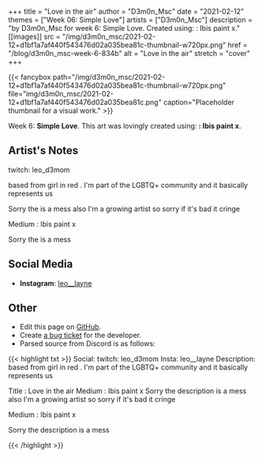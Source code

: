 +++
title =       "Love in the air"
author =      "D3m0n_Msc"
date =        "2021-02-12"
themes =      ["Week 06: Simple Love"]
artists =     ["D3m0n_Msc"]
description = "by D3m0n_Msc for week 6: Simple Love. Created using: : Ibis paint x."
[[images]]
      src = "/img/d3m0n_msc/2021-02-12+d1bf1a7af440f543476d02a035bea81c-thumbnail-w720px.png"
      href = "/blog/d3m0n_msc-week-6-834b"
      alt = "Love in the air"
      stretch = "cover"
+++


{{< fancybox path="/img/d3m0n_msc/2021-02-12+d1bf1a7af440f543476d02a035bea81c-thumbnail-w720px.png" file="img/d3m0n_msc/2021-02-12+d1bf1a7af440f543476d02a035bea81c.png" caption="Placeholder thumbnail for a visual work." >}}


Week 6: **Simple Love**. This art was lovingly created using: **: Ibis paint x**.

## Artist's Notes

twitch: leo_d3mom

based from girl in red . I'm part of the LGBTQ+ community and it basically represents us

Sorry the is a mess also I'm a growing artist so sorry if it's bad it cringe

Medium : Ibis paint x

Sorry the is a mess

## Social Media

- **Instagram**: <a href='https://instagram.com/leo__layne' target='_blank'>leo__layne</a>

## Other

- Edit this page on [GitHub](https://github.com/teaminkling/web-refresh/edit/main/content/blog/d3m0n_msc-week-6-834b.md).
- Create [a bug ticket](https://github.com/teaminkling/web-refresh/issues/new?assignees=&labels=bug&template=problem-report.md&title=) for the developer.
- Parsed source from Discord is as follows:

{{< highlight txt >}}
Social: twitch: leo_d3mom
Insta: leo__layne
Description: based from girl in red . I'm part of the LGBTQ+ community and it basically represents us

Title : Love in the air
Medium : Ibis paint x
Sorry the description is a mess also I'm a growing artist so sorry if it's bad it cringe

Medium : Ibis paint x

Sorry the description is a mess

{{< /highlight >}}